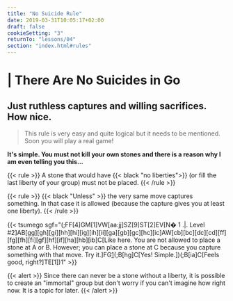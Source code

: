 ```yaml
---
title: "No Suicide Rule"
date: 2019-03-31T10:05:17+02:00
draft: false
cookieSetting: "3"
returnTo: "lessons/04"
section: "index.html#rules"
---
```


# | There Are No Suicides in Go
## Just ruthless captures and willing sacrifices. How nice.

> This rule is very easy and quite logical but it needs to be mentioned. Soon you will play a real game!

**It's simple. You must not kill your own stones and there is a reason why I am even telling you this...**

{{< rule >}}
    A stone that would have {{< black "no liberties">}} (or fill the last liberty of your group) must not be placed.
{{< /rule >}}

{{< rule >}}
    {{< black "Unless" >}} the very same move captures something. In that case it is allowed (because the capture gives you at least one liberty).
{{< /rule >}}

{{< tsumego sgf="(;FF[4]GM[1]VW[aa:jj]SZ[9]ST[2]EV[N� 1 .|. Level #2]AB[gg][gh][gi][hh][hi][ig][ih][ii][ga][gb][gc][hc][ic]AW[cb][bc][dc][cd][ff][fg][fh][fi][gf][hf][if][ha][hb][ib]C[Like here. You are not allowed to place a stone at A or B. However; you can place a stone at C because you capture something with that move. Try it.]FG[1](;B[cc]C[Correct!])(;B[hg]C[Yes! Simple.])(;B[ia]C[Feels good, right?]TE[1])1" >}}

{{< alert >}}
    Since there can never be a stone without a liberty, it is possible to create an "immortal" group but don't worry if you can't imagine how right now. It is a topic for later.
{{< /alert >}}